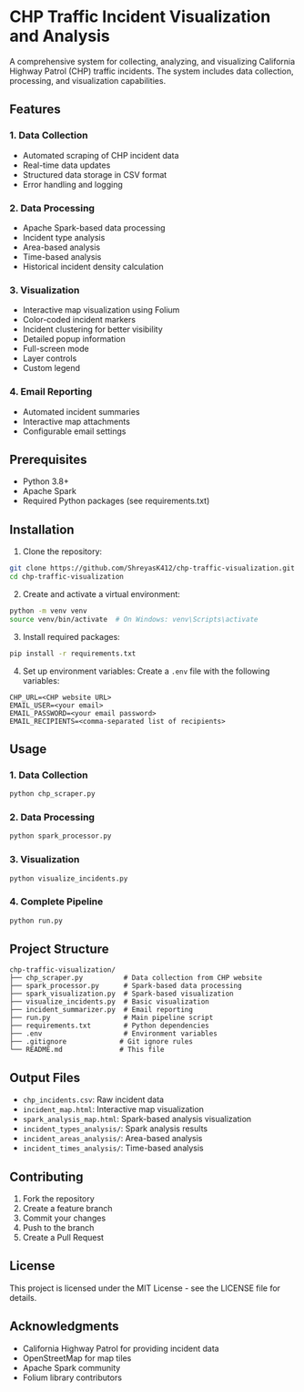 # CHP Traffic Incident Visualization and Analysis

A comprehensive system for collecting, analyzing, and visualizing California Highway Patrol (CHP) traffic incidents. The system includes data collection, processing, and visualization capabilities.

## Features

### 1. Data Collection
- Automated scraping of CHP incident data
- Real-time data updates
- Structured data storage in CSV format
- Error handling and logging

### 2. Data Processing
- Apache Spark-based data processing
- Incident type analysis
- Area-based analysis
- Time-based analysis
- Historical incident density calculation

### 3. Visualization
- Interactive map visualization using Folium
- Color-coded incident markers
- Incident clustering for better visibility
- Detailed popup information
- Full-screen mode
- Layer controls
- Custom legend

### 4. Email Reporting
- Automated incident summaries
- Interactive map attachments
- Configurable email settings

## Prerequisites

- Python 3.8+
- Apache Spark
- Required Python packages (see requirements.txt)

## Installation

1. Clone the repository:
```bash
git clone https://github.com/ShreyasK412/chp-traffic-visualization.git
cd chp-traffic-visualization
```

2. Create and activate a virtual environment:
```bash
python -m venv venv
source venv/bin/activate  # On Windows: venv\Scripts\activate
```

3. Install required packages:
```bash
pip install -r requirements.txt
```

4. Set up environment variables:
Create a `.env` file with the following variables:
```
CHP_URL=<CHP website URL>
EMAIL_USER=<your email>
EMAIL_PASSWORD=<your email password>
EMAIL_RECIPIENTS=<comma-separated list of recipients>
```

## Usage

### 1. Data Collection
```bash
python chp_scraper.py
```

### 2. Data Processing
```bash
python spark_processor.py
```

### 3. Visualization
```bash
python visualize_incidents.py
```

### 4. Complete Pipeline
```bash
python run.py
```

## Project Structure

```
chp-traffic-visualization/
├── chp_scraper.py          # Data collection from CHP website
├── spark_processor.py      # Spark-based data processing
├── spark_visualization.py  # Spark-based visualization
├── visualize_incidents.py  # Basic visualization
├── incident_summarizer.py  # Email reporting
├── run.py                  # Main pipeline script
├── requirements.txt        # Python dependencies
├── .env                    # Environment variables
├── .gitignore             # Git ignore rules
└── README.md              # This file
```

## Output Files

- `chp_incidents.csv`: Raw incident data
- `incident_map.html`: Interactive map visualization
- `spark_analysis_map.html`: Spark-based analysis visualization
- `incident_types_analysis/`: Spark analysis results
- `incident_areas_analysis/`: Area-based analysis
- `incident_times_analysis/`: Time-based analysis

## Contributing

1. Fork the repository
2. Create a feature branch
3. Commit your changes
4. Push to the branch
5. Create a Pull Request

## License

This project is licensed under the MIT License - see the LICENSE file for details.

## Acknowledgments

- California Highway Patrol for providing incident data
- OpenStreetMap for map tiles
- Apache Spark community
- Folium library contributors 